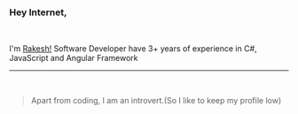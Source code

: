 ### Hey Internet,

<br/>

I'm [Rakesh!](https://github.com/Rakesh-4) Software Developer have 3+ years of experience in C#, JavaScript and Angular Framework

---

<br/>

> Apart from coding, I am an introvert.(So I like to keep my profile low)
